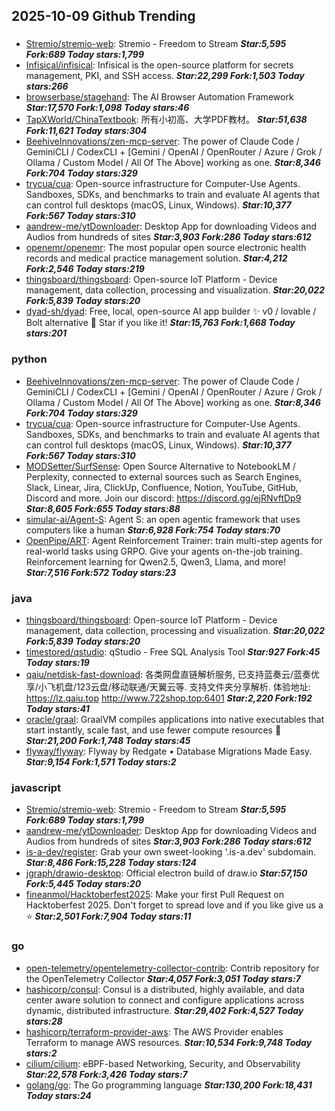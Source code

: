 ## 2025-10-09 Github Trending

### 
* [Stremio/stremio-web](https://github.com/Stremio/stremio-web): Stremio - Freedom to Stream ***Star:5,595 Fork:689 Today stars:1,799***
* [Infisical/infisical](https://github.com/Infisical/infisical): Infisical is the open-source platform for secrets management, PKI, and SSH access. ***Star:22,299 Fork:1,503 Today stars:266***
* [browserbase/stagehand](https://github.com/browserbase/stagehand): The AI Browser Automation Framework ***Star:17,570 Fork:1,098 Today stars:46***
* [TapXWorld/ChinaTextbook](https://github.com/TapXWorld/ChinaTextbook): 所有小初高、大学PDF教材。 ***Star:51,638 Fork:11,621 Today stars:304***
* [BeehiveInnovations/zen-mcp-server](https://github.com/BeehiveInnovations/zen-mcp-server): The power of Claude Code / GeminiCLI / CodexCLI + [Gemini / OpenAI / OpenRouter / Azure / Grok / Ollama / Custom Model / All Of The Above] working as one. ***Star:8,346 Fork:704 Today stars:329***
* [trycua/cua](https://github.com/trycua/cua): Open-source infrastructure for Computer-Use Agents. Sandboxes, SDKs, and benchmarks to train and evaluate AI agents that can control full desktops (macOS, Linux, Windows). ***Star:10,377 Fork:567 Today stars:310***
* [aandrew-me/ytDownloader](https://github.com/aandrew-me/ytDownloader): Desktop App for downloading Videos and Audios from hundreds of sites ***Star:3,903 Fork:286 Today stars:612***
* [openemr/openemr](https://github.com/openemr/openemr): The most popular open source electronic health records and medical practice management solution. ***Star:4,212 Fork:2,546 Today stars:219***
* [thingsboard/thingsboard](https://github.com/thingsboard/thingsboard): Open-source IoT Platform - Device management, data collection, processing and visualization. ***Star:20,022 Fork:5,839 Today stars:20***
* [dyad-sh/dyad](https://github.com/dyad-sh/dyad): Free, local, open-source AI app builder ✨ v0 / lovable / Bolt alternative 🌟 Star if you like it! ***Star:15,763 Fork:1,668 Today stars:201***

### python
* [BeehiveInnovations/zen-mcp-server](https://github.com/BeehiveInnovations/zen-mcp-server): The power of Claude Code / GeminiCLI / CodexCLI + [Gemini / OpenAI / OpenRouter / Azure / Grok / Ollama / Custom Model / All Of The Above] working as one. ***Star:8,346 Fork:704 Today stars:329***
* [trycua/cua](https://github.com/trycua/cua): Open-source infrastructure for Computer-Use Agents. Sandboxes, SDKs, and benchmarks to train and evaluate AI agents that can control full desktops (macOS, Linux, Windows). ***Star:10,377 Fork:567 Today stars:310***
* [MODSetter/SurfSense](https://github.com/MODSetter/SurfSense): Open Source Alternative to NotebookLM / Perplexity, connected to external sources such as Search Engines, Slack, Linear, Jira, ClickUp, Confluence, Notion, YouTube, GitHub, Discord and more. Join our discord: https://discord.gg/ejRNvftDp9 ***Star:8,605 Fork:655 Today stars:88***
* [simular-ai/Agent-S](https://github.com/simular-ai/Agent-S): Agent S: an open agentic framework that uses computers like a human ***Star:6,928 Fork:754 Today stars:70***
* [OpenPipe/ART](https://github.com/OpenPipe/ART): Agent Reinforcement Trainer: train multi-step agents for real-world tasks using GRPO. Give your agents on-the-job training. Reinforcement learning for Qwen2.5, Qwen3, Llama, and more! ***Star:7,516 Fork:572 Today stars:23***

### java
* [thingsboard/thingsboard](https://github.com/thingsboard/thingsboard): Open-source IoT Platform - Device management, data collection, processing and visualization. ***Star:20,022 Fork:5,839 Today stars:20***
* [timestored/qstudio](https://github.com/timestored/qstudio): qStudio - Free SQL Analysis Tool ***Star:927 Fork:45 Today stars:19***
* [qaiu/netdisk-fast-download](https://github.com/qaiu/netdisk-fast-download): 各类网盘直链解析服务, 已支持蓝奏云/蓝奏优享/小飞机盘/123云盘/移动联通/天翼云等. 支持文件夹分享解析. 体验地址: https://lz.qaiu.top http://www.722shop.top:6401 ***Star:2,220 Fork:192 Today stars:41***
* [oracle/graal](https://github.com/oracle/graal): GraalVM compiles applications into native executables that start instantly, scale fast, and use fewer compute resources 🚀 ***Star:21,200 Fork:1,748 Today stars:45***
* [flyway/flyway](https://github.com/flyway/flyway): Flyway by Redgate • Database Migrations Made Easy. ***Star:9,154 Fork:1,571 Today stars:2***

### javascript
* [Stremio/stremio-web](https://github.com/Stremio/stremio-web): Stremio - Freedom to Stream ***Star:5,595 Fork:689 Today stars:1,799***
* [aandrew-me/ytDownloader](https://github.com/aandrew-me/ytDownloader): Desktop App for downloading Videos and Audios from hundreds of sites ***Star:3,903 Fork:286 Today stars:612***
* [is-a-dev/register](https://github.com/is-a-dev/register): Grab your own sweet-looking '.is-a.dev' subdomain. ***Star:8,486 Fork:15,228 Today stars:124***
* [jgraph/drawio-desktop](https://github.com/jgraph/drawio-desktop): Official electron build of draw.io ***Star:57,150 Fork:5,445 Today stars:20***
* [fineanmol/Hacktoberfest2025](https://github.com/fineanmol/Hacktoberfest2025): Make your first Pull Request on Hacktoberfest 2025. Don't forget to spread love and if you like give us a ⭐️ ***Star:2,501 Fork:7,904 Today stars:11***

### go
* [open-telemetry/opentelemetry-collector-contrib](https://github.com/open-telemetry/opentelemetry-collector-contrib): Contrib repository for the OpenTelemetry Collector ***Star:4,057 Fork:3,051 Today stars:7***
* [hashicorp/consul](https://github.com/hashicorp/consul): Consul is a distributed, highly available, and data center aware solution to connect and configure applications across dynamic, distributed infrastructure. ***Star:29,402 Fork:4,527 Today stars:28***
* [hashicorp/terraform-provider-aws](https://github.com/hashicorp/terraform-provider-aws): The AWS Provider enables Terraform to manage AWS resources. ***Star:10,534 Fork:9,748 Today stars:2***
* [cilium/cilium](https://github.com/cilium/cilium): eBPF-based Networking, Security, and Observability ***Star:22,578 Fork:3,426 Today stars:7***
* [golang/go](https://github.com/golang/go): The Go programming language ***Star:130,200 Fork:18,431 Today stars:24***
